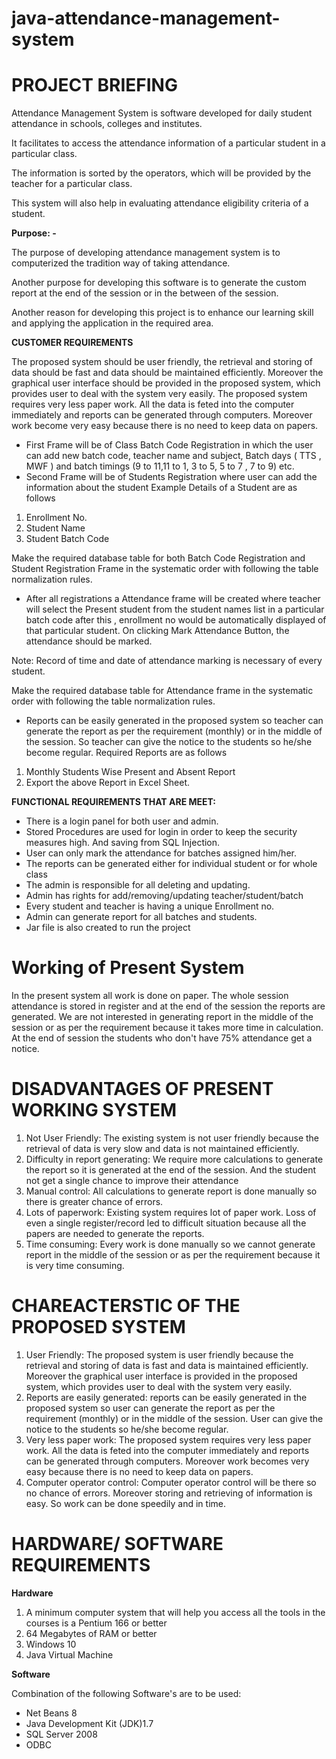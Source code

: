 # java-attendance-management-system

# PROJECT BRIEFING

Attendance Management System is software developed for daily student attendance in schools, colleges and institutes.

It facilitates to access the attendance information of a particular student in a particular class.

The information is sorted by the operators, which will be provided by the teacher for a particular class.

 This system will also help in evaluating attendance eligibility criteria of a student.

**Purpose: -**

The purpose of developing attendance management system is to computerized the tradition way of taking attendance.

Another purpose for developing this software is to generate the custom report at the end of the session or in the between of the session.

Another reason for developing this project is to enhance our learning skill and applying the application in the required area.

**CUSTOMER REQUIREMENTS**

The proposed system should be user friendly, the retrieval and storing of data should be fast and data should be maintained efficiently. Moreover the graphical user interface should be provided in the proposed system, which provides user to deal with the system very easily. The proposed system requires very less paper work. All the data is feted into the computer immediately and reports can be generated through computers. Moreover work become very easy because there is no need to keep data on papers.

- First Frame will be of Class Batch Code Registration in which the user can add new batch code, teacher name and subject, Batch days ( TTS , MWF ) and batch timings (9 to 11,11 to 1, 3 to 5, 5 to 7 , 7 to 9) etc.
- Second Frame will be of Students Registration where user can add the information about the student Example Details of a Student are as follows

1. Enrollment No.
2. Student Name
3. Student Batch Code

Make the required database table for both Batch Code Registration and Student Registration Frame in the systematic order with following the table normalization rules.

- After all registrations a Attendance frame will be created where teacher will select the   Present student from the student names list in a particular batch code after  this , enrollment no would be automatically displayed of that particular student. On clicking Mark Attendance Button, the attendance should be marked.

Note: Record of time and date of attendance marking is necessary of every student.

Make the required database table for Attendance frame in the systematic order with following the table normalization rules.

- Reports can be easily generated in the proposed system so teacher can generate the report as per the requirement (monthly) or in the middle of the session. So teacher can give the notice to the students so he/she become regular. Required Reports are as follows

1. Monthly Students Wise Present and Absent Report
2. Export the above Report in Excel Sheet.



**FUNCTIONAL REQUIREMENTS THAT ARE MEET:**

- There is a login panel for both user and admin.
- Stored Procedures are used for login in order to keep the security measures high. And saving from SQL Injection.
- User can only mark the attendance for batches assigned him/her.
- The reports can be generated either for individual student or for whole class
- The admin is responsible for all deleting and updating.
- Admin has rights for add/removing/updating teacher/student/batch
- Every student and teacher is having a unique Enrollment no.
- Admin can generate report for all batches and students.
- Jar file is also created to run the project

# Working of Present System

In the present system all work is done on paper. The whole session attendance is stored in register and at the end of the session the reports are generated. We are not interested in generating report in the middle of the session or as per the requirement because it takes more time in calculation. At the end of session the students who don&#39;t have 75% attendance get a notice.

# DISADVANTAGES OF PRESENT WORKING SYSTEM

1. Not User Friendly: The existing system is not user friendly because the retrieval of data is very slow and data is not maintained efficiently.
2. Difficulty in report generating: We require more calculations to generate the report so it is generated at the end of the session. And the student not get a single chance to improve their attendance
3. Manual control: All calculations to generate report is done manually so there is greater chance of errors.
4. Lots of paperwork: Existing system requires lot of paper work. Loss of even a single register/record led to difficult situation because all the papers are needed to generate the reports.
5. Time consuming: Every work is done manually so we cannot generate report in the middle of the session or as per the requirement because it is very time consuming.

# CHAREACTERSTIC OF THE PROPOSED SYSTEM

1. User Friendly: The proposed system is user friendly because the retrieval and storing of data is fast and data is maintained efficiently. Moreover the graphical user interface is provided in the proposed system, which provides user to deal with the system very easily.
2. Reports are easily generated: reports can be easily generated in the proposed system so user can generate the report as per the requirement (monthly) or in the middle of the session. User can give the notice to the students so he/she become regular.
3. Very less paper work: The proposed system requires very less paper work. All the data is feted into the computer immediately and reports can be generated through computers. Moreover work becomes very easy because there is no need to keep data on papers.
4. Computer operator control: Computer operator control will be there so no chance of errors. Moreover storing and retrieving of information is easy. So work can be done speedily and in time.

# HARDWARE/ SOFTWARE REQUIREMENTS

**Hardware**

1. A minimum computer system that will help you access all the tools in the courses is a Pentium 166 or better
2. 64 Megabytes of RAM or better
3. Windows 10
4. Java Virtual Machine

**Software**

Combination of the following Software&#39;s are to be used:

- Net Beans 8
- Java Development Kit (JDK)1.7
- SQL Server 2008
- ODBC
